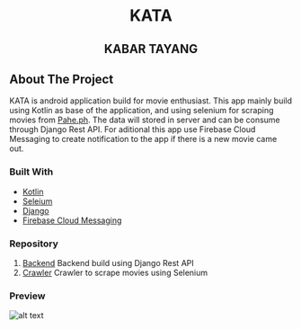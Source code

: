 <h1 align="center">KATA</h1>
<h2 align="center">KABAR TAYANG</h2>

<!-- ABOUT THE PROJECT -->

## About The Project

KATA is android application build for movie enthusiast. This app mainly build using Kotlin as base of the application, and using selenium for scraping movies from [Pahe.ph](https://pahe.ph). The data will stored in server and can be consume through Django Rest API. For aditional this app use Firebase Cloud Messaging to create notification to the app if there is a new movie came out.
### Built With

- [Kotlin](https://kotlinlang.org/)
- [Seleium](https://www.selenium.dev)
- [Django](https://www.djangoproject.com/)
- [Firebase Cloud Messaging](https://firebase.google.com/docs/cloud-messaging)

### Repository

1. [Backend](https://github.com/arkariz/moviephRestfullApi) Backend build using Django Rest API <br />
2. [Crawler](https://github.com/arkariz/moviephcrawler) Crawler to scrape movies using Selenium<br />

### Preview
![alt text](https://1drv.ms/u/s!AnJpN56h-7sVgZY3MNX1pSYD9HSeFQ?e=BUh2e8)
